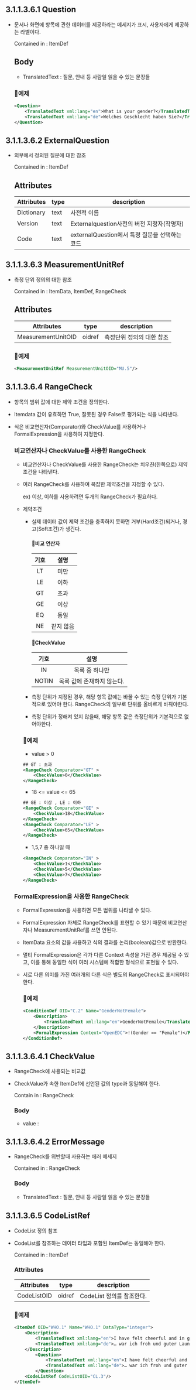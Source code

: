 ## 3.1.1.3.6.1 Question

- 문서나 화면에 항목에 관한 데이터를 제공하라는 메세지가 표시, 사용자에게 제공하는 라벨이다.

    Contained in : ItemDef

    ## Body

    - TranslatedText : 질문, 안내 등 사람일 읽을 수 있는 문장들   

    ### 💚예제
    ```xml
    <Question>
        <TranslatedText xml:lang="en">What is your gender?</TranslatedText>
        <TranslatedText xml:lang="de">Welches Geschlecht haben Sie?</TranslatedText>        
    </Question>   
    ```

## 3.1.1.3.6.2   ExternalQuestion

- 외부에서 정의된 질문에 대한 참조   

    Contained in : ItemDef

    ## Attributes

    | Attributes | type | description |
    | ---- | --- | -------- |
    | Dictionary | text | 사전적 이름 |
    | Version | text | Externalquestion사전의 버전 지정자(작명자) |
    | Code | text | externalQuestion에서 특정 질문을 선택하는 코드 |

## 3.1.1.3.6.3   MeasurementUnitRef

- 측정 단위 정의의 대한 참조

    Contained in : ItemData, ItemDef, RangeCheck

    ## Attributes
    | Attributes | type | description |
    | ---- | --- | -------- |
    | MeasurementUnitOID | oidref | 측정단위 정의의 대한 참조 |

    ### 💚예제
    ```xml
    <MeasurementUnitRef MeasurementUnitOID="MU.5"/>
    ```

## 3.1.1.3.6.4   RangeCheck

- 항목의 범위 값에 대한 제약 조건을 정의한다.
- Itemdata 값이 유효하면 True, 잘못된 경우 False로 평가되는 식을 나타낸다.
- 식은 비교연산자(Comparator)와 CheckValue를 사용하거나 FormalExpression을 사용하여 지정한다.


    ### 비교연산자나 CheckValue를 사용한 RangeCheck
    
    - 비교연산자나 CheckValue를 사용한 RangeCheck는 치우친(한쪽으로) 제약 조건을 나타낸다.
    - 여러 RangeCheck를 사용하여 복잡한 제약조건을 지정할 수 있다.

        ex) 이상, 이하를 사용하려면 두개의 RangeCheck가 필요하다.
    
    - 제약조건
        - 실제 데이터 값이 제약 조건을 충족하지 못하면 거부(Hard조건)되거나, 경고(Soft조건)가 생긴다.

            #### 💙비교 연산자 

            | 기호 | 설명 |
            | :---: | :---: |
            | LT | 미만 |
            | LE | 이하 |
            | GT | 초과 |
            | GE | 이상 |
            | EQ | 동일 |
            | NE | 같지 않음 |

            #### 💙CheckValue   
        
            | 기호 | 설명 |
            | :---: | :---: |
            | IN | 목록 중 하나만 |
            | NOTIN | 목록 값에 존재하지 않는다. |

        - 측정 단위가 지정된 경우, 해당 항목 값에는 바꿀 수 있는 측정 단위가 기본적으로 있어야 한다. RangeCheck의 일부로 단위를 올바르게 바꿔야한다.
        - 측정 단위가 정해져 있지 않을때, 해당 항목 값은 측정단위가 기본적으로 없어야한다.


        ### 💚예제

        - value > 0

        ```xml
        ## GT : 초과 
        <RangeCheck Comparator="GT" >
            <CheckValue>0</CheckValue>
        </RangeCheck>
        ```

        - 18 <= value <= 65 

        ```xml
        ## GE : 이상 , LE : 이하
        <RangeCheck Comparator="GE" >
            <CheckValue>18</CheckValue>
        </RangeCheck>
        <RangeCheck Comparator="LE" >
            <CheckValue>65</CheckValue>
        </RangeCheck>
        ```

        - 1,5,7 중 하나일 때

        ```xml
        <RangeCheck Comparator="IN" >
            <CheckValue>1</CheckValue>
            <CheckValue>5</CheckValue>
            <CheckValue>7</CheckValue>
        </RangeCheck>
        ```    

    ### FormalExpression을 사용한 RangeCheck
    
    - FormalExpression을 사용하면 모든 범위를 나타낼 수 있다.   
    - FormalExpression 자체로 RangeCheck를 표현할 수 있기 때문에 비교연산자나 MeasurementUnitRef를 쓰면 안된다.
    - ItemData 요소의 값을 사용하고 식의 결과를 논리(boolean)값으로 반환한다.
    - 멀티 FormalExpression은 각가 다른 Context 속성을 가진 경우 제공될 수 있고, 이를 통해 동일한 식이 여러 시스템에 적합한 형식으로 표현될 수 있다.
    - 서로 다른 의미를 가진 여러개의 다른 식은 별도의 RangeCheck로 표시되어야 한다.

        ### 💚예제
        ```xml
        <ConditionDef OID="C.2" Name="GenderNotFemale">
            <Description>
                <TranslatedText xml:lang="en">GenderNotFemale</TranslatedText>
            </Description>
            <FormalExpression Context="OpenEDC">!(Gender == "Female")</FormalExpression>
        </ConditionDef>
        ``` 

## 3.1.1.3.6.4.1   CheckValue
- RangeCheck에 사용되는 비교값   
- CheckValue가 속한 ItemDef에 선언된 값의 type과 동일해야 한다.   

    Contain in : RangeCheck

    ### Body
    - value :

## 3.1.1.3.6.4.2 ErrorMessage
- RangeCheck를 위반할때 사용하는 에러 메세지

    Contained in : RangeCheck

    ### Body
    - TranslatedText : 질문, 안내 등 사람일 읽을 수 있는 문장들   

## 3.1.1.3.6.5 CodeListRef
- CodeList 정의 참조
- CodeList를 참조하는 데이터 타입과 포함된 ItemDef는 동일해야 한다.   

    Contained in : ItemDef

    ### Attributes

    | Attributes | type | description |
    | :---: | :---: | :---: |
    | CodeListOID | oidref | CodeList 정의를 참조한다. |

    ### 💚예제
    ```xml
    <ItemDef OID="WHO.1" Name="WHO.1" DataType="integer">
        <Description>
            <TranslatedText xml:lang="en">I have felt cheerful and in good spirits</TranslatedText>
            <TranslatedText xml:lang="de">… war ich froh und guter Laune</TranslatedText>
        </Description>
            <Question>
                <TranslatedText xml:lang="en">I have felt cheerful and in good spirits</TranslatedText>
                <TranslatedText xml:lang="de">… war ich froh und guter Laune</TranslatedText>
            </Question>
        <CodeListRef CodeListOID="CL.3"/>
    </ItemDef>
    ```

